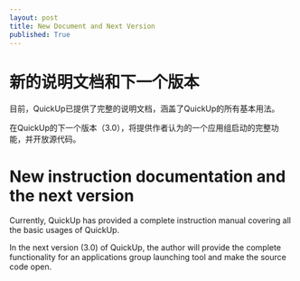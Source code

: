 ```yaml
---
layout: post
title: New Document and Next Version
published: True
---
```


# 新的说明文档和下一个版本

目前，QuickUp已提供了完整的说明文档，涵盖了QuickUp的所有基本用法。

在QuickUp的下一个版本（3.0），将提供作者认为的一个应用组启动的完整功能，并开放源代码。

# New instruction documentation and the next version

Currently, QuickUp has provided a complete instruction manual covering all the basic usages of QuickUp.

In the next version (3.0) of QuickUp, the author will provide the complete functionality for an applications group launching tool and make the source code open.
